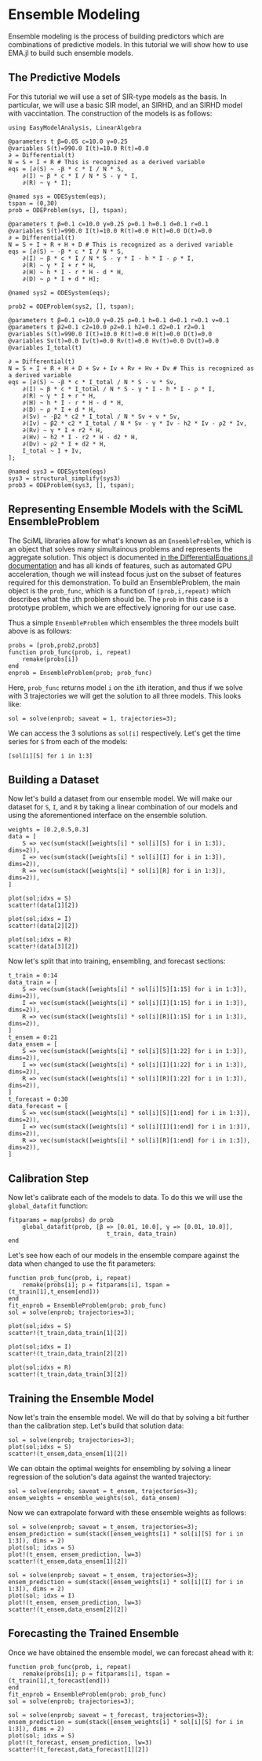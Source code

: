 # Ensemble Modeling

Ensemble modeling is the process of building predictors which are combinations of
predictive models. In this tutorial we will show how to use EMA.jl to build such
ensemble models. 

## The Predictive Models

For this tutorial we will use a set of SIR-type models as the basis. In particular,
we will use a basic SIR model, an SIRHD, and an SIRHD model with vaccintation. The
construction of the models is as follows:

```@example ensemble
using EasyModelAnalysis, LinearAlgebra

@parameters t β=0.05 c=10.0 γ=0.25
@variables S(t)=990.0 I(t)=10.0 R(t)=0.0
∂ = Differential(t)
N = S + I + R # This is recognized as a derived variable
eqs = [∂(S) ~ -β * c * I / N * S,
    ∂(I) ~ β * c * I / N * S - γ * I,
    ∂(R) ~ γ * I];

@named sys = ODESystem(eqs);
tspan = (0,30)
prob = ODEProblem(sys, [], tspan);

@parameters t β=0.1 c=10.0 γ=0.25 ρ=0.1 h=0.1 d=0.1 r=0.1
@variables S(t)=990.0 I(t)=10.0 R(t)=0.0 H(t)=0.0 D(t)=0.0
∂ = Differential(t)
N = S + I + R + H + D # This is recognized as a derived variable
eqs = [∂(S) ~ -β * c * I / N * S,
    ∂(I) ~ β * c * I / N * S - γ * I - h * I - ρ * I,
    ∂(R) ~ γ * I + r * H,
    ∂(H) ~ h * I - r * H - d * H,
    ∂(D) ~ ρ * I + d * H];

@named sys2 = ODESystem(eqs);

prob2 = ODEProblem(sys2, [], tspan);

@parameters t β=0.1 c=10.0 γ=0.25 ρ=0.1 h=0.1 d=0.1 r=0.1 v=0.1
@parameters t β2=0.1 c2=10.0 ρ2=0.1 h2=0.1 d2=0.1 r2=0.1
@variables S(t)=990.0 I(t)=10.0 R(t)=0.0 H(t)=0.0 D(t)=0.0
@variables Sv(t)=0.0 Iv(t)=0.0 Rv(t)=0.0 Hv(t)=0.0 Dv(t)=0.0
@variables I_total(t)

∂ = Differential(t)
N = S + I + R + H + D + Sv + Iv + Rv + Hv + Dv # This is recognized as a derived variable
eqs = [∂(S) ~ -β * c * I_total / N * S - v * Sv,
    ∂(I) ~ β * c * I_total / N * S - γ * I - h * I - ρ * I,
    ∂(R) ~ γ * I + r * H,
    ∂(H) ~ h * I - r * H - d * H,
    ∂(D) ~ ρ * I + d * H, 
    ∂(Sv) ~ -β2 * c2 * I_total / N * Sv + v * Sv,
    ∂(Iv) ~ β2 * c2 * I_total / N * Sv - γ * Iv - h2 * Iv - ρ2 * Iv,
    ∂(Rv) ~ γ * I + r2 * H,
    ∂(Hv) ~ h2 * I - r2 * H - d2 * H,
    ∂(Dv) ~ ρ2 * I + d2 * H, 
    I_total ~ I + Iv,
];

@named sys3 = ODESystem(eqs)
sys3 = structural_simplify(sys3)
prob3 = ODEProblem(sys3, [], tspan);
```

## Representing Ensemble Models with the SciML EnsembleProblem

The SciML libraries allow for what's known as an `EnsembleProblem`, which is an object that
solves many simultainous problems and represents the aggregate solution. This object is
documented 
[in the DifferentialEquations.jl documentation](https://docs.sciml.ai/DiffEqDocs/stable/features/ensemble/)
and has all kinds of features, such as automated GPU acceleration, though we will instead
focus just on the subset of features required for this demonstration. To build an
EnsembleProblem, the main object is the `prob_func`, which is a function of `(prob,i,repeat)`
which describes what the `i`th problem should be. The `prob` in this case is a
prototype problem, which we are effectively ignoring for our use case.

Thus a simple `EnsembleProblem` which ensembles the three models built above is as follows:

```@example ensemble
probs = [prob,prob2,prob3]
function prob_func(prob, i, repeat)
    remake(probs[i])
end
enprob = EnsembleProblem(prob; prob_func)
```

Here, `prob_func` returns model `i` on the `i`th iteration, and thus if we solve with
3 trajectories we will get the solution to all three models. This looks like:

```@example ensemble
sol = solve(enprob; saveat = 1, trajectories=3);
```

We can access the 3 solutions as `sol[i]` respectively. Let's get the time series
for `S` from each of the models:

```@example ensemble
[sol[i][S] for i in 1:3]
```

## Building a Dataset

Now let's build a dataset from our ensemble model. We will make our dataset for `S`,
`I`, and `R` by taking a linear combination of our models and using the aforementioned
interface on the ensemble solution.

```@example ensemble
weights = [0.2,0.5,0.3]
data = [
    S => vec(sum(stack([weights[i] * sol[i][S] for i in 1:3]), dims=2)),
    I => vec(sum(stack([weights[i] * sol[i][I] for i in 1:3]), dims=2)),
    R => vec(sum(stack([weights[i] * sol[i][R] for i in 1:3]), dims=2)),
]
```

```@example ensemble
plot(sol;idxs = S)
scatter!(data[1][2])
```

```@example ensemble
plot(sol;idxs = I)
scatter!(data[2][2])
```

```@example ensemble
plot(sol;idxs = R)
scatter!(data[3][2])
```

Now let's split that into training, ensembling, and forecast sections:

```@example ensemble
t_train = 0:14
data_train = [
    S => vec(sum(stack([weights[i] * sol[i][S][1:15] for i in 1:3]), dims=2)),
    I => vec(sum(stack([weights[i] * sol[i][I][1:15] for i in 1:3]), dims=2)),
    R => vec(sum(stack([weights[i] * sol[i][R][1:15] for i in 1:3]), dims=2)),
]
t_ensem = 0:21
data_ensem = [
    S => vec(sum(stack([weights[i] * sol[i][S][1:22] for i in 1:3]), dims=2)),
    I => vec(sum(stack([weights[i] * sol[i][I][1:22] for i in 1:3]), dims=2)),
    R => vec(sum(stack([weights[i] * sol[i][R][1:22] for i in 1:3]), dims=2)),
]
t_forecast = 0:30
data_forecast = [
    S => vec(sum(stack([weights[i] * sol[i][S][1:end] for i in 1:3]), dims=2)),
    I => vec(sum(stack([weights[i] * sol[i][I][1:end] for i in 1:3]), dims=2)),
    R => vec(sum(stack([weights[i] * sol[i][R][1:end] for i in 1:3]), dims=2)),
]
```

## Calibration Step

Now let's calibrate each of the models to data. To do this we will use the `global_datafit`
function:

```@example ensemble
fitparams = map(probs) do prob
    global_datafit(prob, [β => [0.01, 10.0], γ => [0.01, 10.0]],
                            t_train, data_train)
end
```

Let's see how each of our models in the ensemble compare against the data when changed
to use the fit parameters:

```@example ensemble
function prob_func(prob, i, repeat)
    remake(probs[i]; p = fitparams[i], tspan = (t_train[1],t_ensem[end]))
end
fit_enprob = EnsembleProblem(prob; prob_func)
sol = solve(enprob; trajectories=3);

plot(sol;idxs = S)
scatter!(t_train,data_train[1][2])
```

```@example ensemble
plot(sol;idxs = I)
scatter!(t_train,data_train[2][2])
```

```@example ensemble
plot(sol;idxs = R)
scatter!(t_train,data_train[3][2])
```

## Training the Ensemble Model

Now let's train the ensemble model. We will do that by solving a bit further than the
calibration step. Let's build that solution data:

```@example ensemble
sol = solve(enprob; trajectories=3);
plot(sol;idxs = S)
scatter!(t_ensem,data_ensem[1][2])
```

We can obtain the optimal weights for ensembling by solving a linear regression of
the solution's data against the wanted trajectory:

```@example ensemble
sol = solve(enprob; saveat = t_ensem, trajectories=3);
ensem_weights = ensemble_weights(sol, data_ensem)
```

Now we can extrapolate forward with these ensemble weights as follows:

```@example ensemble
sol = solve(enprob; saveat = t_ensem, trajectories=3);
ensem_prediction = sum(stack([ensem_weights[i] * sol[i][S] for i in 1:3]), dims = 2)
plot(sol; idxs = S)
plot!(t_ensem, ensem_prediction, lw=3)
scatter!(t_ensem,data_ensem[1][2])
```

```@example ensemble
sol = solve(enprob; saveat = t_ensem, trajectories=3);
ensem_prediction = sum(stack([ensem_weights[i] * sol[i][I] for i in 1:3]), dims = 2)
plot(sol; idxs = I)
plot!(t_ensem, ensem_prediction, lw=3)
scatter!(t_ensem,data_ensem[2][2])
```
## Forecasting the Trained Ensemble

Once we have obtained the ensemble model, we can forecast ahead with it:

```@example ensemble
function prob_func(prob, i, repeat)
    remake(probs[i]; p = fitparams[i], tspan = (t_train[1],t_forecast[end]))
end
fit_enprob = EnsembleProblem(prob; prob_func)
sol = solve(enprob; trajectories=3);

sol = solve(enprob; saveat = t_forecast, trajectories=3);
ensem_prediction = sum(stack([ensem_weights[i] * sol[i][S] for i in 1:3]), dims = 2)
plot(sol; idxs = S)
plot!(t_forecast, ensem_prediction, lw=3)
scatter!(t_forecast,data_forecast[1][2])
```
